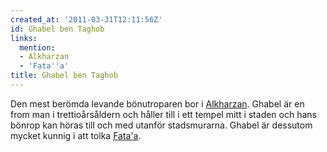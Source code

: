 ```yaml
---
created_at: '2011-03-31T12:11:56Z'
id: Ghabel ben Taghob
links:
  mention:
  - Alkharzan
  - 'Fata''a'
title: Ghabel ben Taghob
---
```


Den mest berömda levande bönutroparen bor i [Alkharzan]. Ghabel är en from man i trettioårsåldern
och håller till i ett tempel mitt i staden och hans bönrop kan höras till och med utanför
stadsmurarna. Ghabel är dessutom mycket kunnig i att tolka [Fata'a].

  [Alkharzan]: Alkharzan
  [Fata'a]: Fataa
